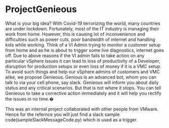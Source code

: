 # ProjectGenieous

What is your big idea? With Covid-19 terrorizing the world, many countries are under lockdown. Fortunately, most of the IT industry is managing their work from home. However, this is causing lot of inconvenience and difficulties such as power cuts, poor bandwidth of internet and handling kids while working. Think of a VI Admin trying to monitor a customer setup from home and as he is about to trigger some live diagnostics, internet goes off. Due to above reasons if the VI admin fails to take action on any particular vSphere issues it can lead to loss of productivity of a Developer, disruption for production setups or even loss of money if it is a VMC setup.  To avoid such things and help our vSphere admins of customers and VMC alike, we propose Genieous. Genious is an advanced bot, whom you can talk to via your cell phone, say slack. Genieous will inform you about daily status and any critical scenarios. But that is not where it stops. You can tell Genieous to take a corrective action immediately and it will help you rectify the issues in no time.�

This was an internal project collaborated with other people from VMware. Hence for the refernce you will just find a slack sample code(sampleSlackMessageCode.py) which is used as a trigger.
